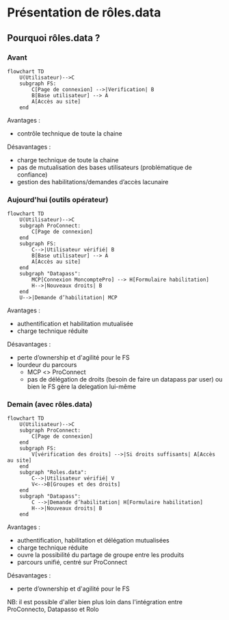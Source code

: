 # Présentation de rôles.data

## Pourquoi rôles.data ?

### Avant

```mermaid
flowchart TD
    U(Utilisateur)-->C
    subgraph FS:
        C[Page de connexion] -->|Verification| B
        B[Base utilisateur] --> A
        A[Accès au site]
    end
```

Avantages : 
- contrôle technique de toute la chaine

Désavantages :
- charge technique de toute la chaine
- pas de mutualisation des bases utilisateurs (problématique de confiance)
- gestion des habilitations/demandes d’accès lacunaire

### Aujourd'hui (outils opérateur)

```mermaid
flowchart TD
    U(Utilisateur)-->C
    subgraph ProConnect:        
        C[Page de connexion]
    end
    subgraph FS:
        C-->|Utilisateur vérifié| B
        B[Base utilisateur] --> A
        A[Accès au site]
    end
    subgraph "Datapass":        
        MCP[Connexion MoncomptePro] --> H[Formulaire habilitation]
        H-->|Nouveaux droits| B
    end
    U-->|Demande d’habilitation| MCP
```

Avantages : 
- authentification et habilitation mutualisée
- charge technique réduite

Désavantages :
- perte d’ownership et d'agilité pour le FS
- lourdeur du parcours
  - MCP <> ProConnect
  - pas de délégation de droits (besoin de faire un datapass par user) ou bien le FS gère la delegation lui-même

### Demain (avec rôles.data)

```mermaid
flowchart TD
    U(Utilisateur)-->C
    subgraph ProConnect:        
        C[Page de connexion]
    end
    subgraph FS:
        V[vérification des droits] -->|Si droits suffisants| A[Accès au site]
    end
    subgraph "Roles.data": 
        C-->|Utilisateur vérifié| V
        V<-->B[Groupes et des droits]
    end
    subgraph "Datapass":        
        C -->|Demande d’habilitation| H[Formulaire habilitation]
        H-->|Nouveaux droits| B
    end
```

Avantages : 
- authentification, habilitation et délégation mutualisées
- charge technique réduite
- ouvre la possibilité du partage de groupe entre les produits
- parcours unifié, centré sur ProConnect

Désavantages :
- perte d’ownership et d'agilité pour le FS

NB: il est possible d'aller bien plus loin dans l'intégration entre ProConnecto, Datapasso et Rolo
